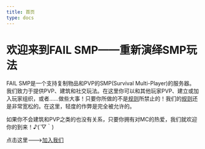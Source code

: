 ```yaml
---
title: 首页
type: docs
---
```


# 欢迎来到FAIL SMP——重新演绎SMP玩法

FAIL SMP是一个支持复制物品和PVP的SMP(Survival Multi-Player)的服务器。我们致力于提供PVP、建筑和社交玩法。在这里你可以和其他玩家PVP、建立或加入玩家组织，或者……做些大事！只要你所做的不是[规则](./docs/server_rules)所禁止的！我们的[规则](./docs/server_rules)还是非常宽松的。在这里，轻度的作弊是完全被允许的。

如果你不会建筑和PVP之类的也没有关系，只要你拥有对MC的热爱，我们就欢迎你的到来！♪(´▽｀)

点击这里--->[加入我们](./docs/join_us)